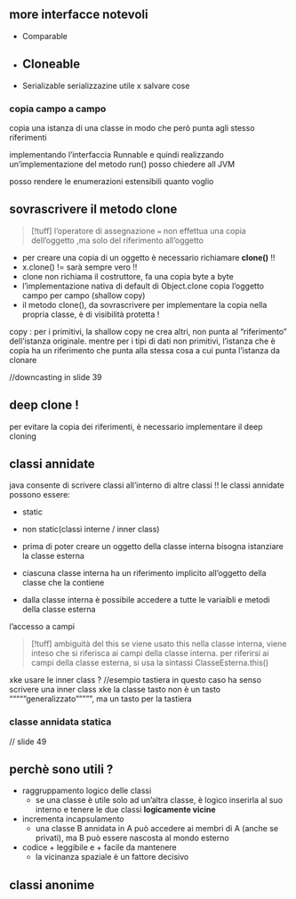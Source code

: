 ## more interfacce notevoli
 - Comparable 
 - Cloneable
	 - 
 - Serializable
	 serializzazine utile x salvare cose
### copia campo a campo
copia una istanza di una classe in modo che però punta agli stesso riferimenti

implementando l’interfaccia Runnable e quindi realizzando un’implementazione del metodo run() posso chiedere all JVM 

posso rendere le enumerazioni estensibili quanto voglio

## sovrascrivere il metodo clone
>[!tuff] l’operatore di assegnazione `=` non effettua una copia dell’oggetto ,ma solo del riferimento all’oggetto

- per creare una copia di un oggetto è necessario richiamare **clone()** !!
- x.clone() != sarà sempre vero !!
- clone non richiama il costruttore, fa una copia byte a byte
- l’implementazione nativa di default di Object.clone copia l’oggetto campo per campo (shallow copy)
- il metodo clone(), da sovrascrivere per implementare la copia nella propria classe, è di visibilità protetta !

copy : per i primitivi, la shallow copy ne crea altri, non punta al “riferimento” dell’istanza originale. mentre per i tipi di dati non primitivi, l’istanza che è copia ha un riferimento che punta alla stessa cosa a cui punta l’istanza da clonare

//downcasting in slide 39

## deep clone !
per evitare la copia dei riferimenti, è necessario implementare il deep cloning

## classi annidate
java consente di scrivere classi all’interno di altre classi !!
le classi annidate possono essere:
- static
- non static(classi interne / inner class)

- prima di poter creare un oggetto della classe interna bisogna istanziare la classe esterna
- ciascuna classe interna ha un riferimento implicito all’oggetto della classe che la contiene
- dalla classe interna è possibile accedere a tutte le variaibli e metodi della classe esterna

l’accesso a campi 
>[!tuff] ambiguità del this
>se viene usato this nella classe interna, viene inteso che si riferisca ai campi della classe interna. per riferirsi ai campi della classe esterna, si usa la sintassi ClasseEsterna.this()

xke usare le inner class ?
//esempio tastiera
in questo caso ha senso scrivere una inner class xke la classe tasto non è un tasto “““““generalizzato”””””, ma un tasto per la tastiera

### classe annidata statica
// slide 49

## perchè sono utili ?
- raggruppamento logico delle classi 
	- se una classe è utile solo ad un’altra classe, è logico inserirla al suo interno e tenere le due classi **logicamente vicine**
- incrementa incapsulamento
	- una classe B annidata in A può accedere ai membri di A (anche se privati), ma B può essere nascosta al mondo esterno
- codice + leggibile e + facile da mantenere
	- la vicinanza spaziale è un fattore decisivo

## classi anonime